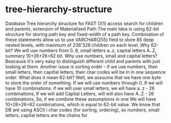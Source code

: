 # tree-hierarchy-structure
Database Tree hierarchy structure for FAST O(1) access search for children and parents, extension of Materialized Path
The main Idea is using 62-bit structure for storing path key and fixed-width of a path key. Combination of these statements allow us to use VARCHAR(255) field to store 85 deep nested levels, with maximum of 238'328 children on each level.
Why 62-bit? 
We will use numbers from 0..9, small letters a..z, capital letters A..Z, summary 10+26+26=62 bit.
Why use numbers, small and capital letters?
Beacause it's very easy to distinguish different child and parents with just looking at them. Another issue is sorting order - if we use numbers, then small letters, then capitlal letters, their char codes will be in in one sequence order. 
What does it mean 62-bit?
Well, we asssume that we have one byte to store the order of something.
If we will use numbers through 0..9 we will have 10 combinations.
if we will user small letters, we eill have a..z - 26 combinations,
If we will add Capital Letters, will will also have A..Z - 26 combinations,
So, if we combine these assumptions in one
We will have 10+26+26=62 combinations, which is equal to 62-bit value.
We know that DB are using ASCII i char codes (for sorting, ordering), so numbers, small letters, capital letters are the chains for 
